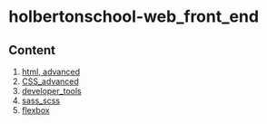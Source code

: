 

<h1>holbertonschool-web_front_end</h1>

## Content

1. <a href="https://github.com/carlalap/holbertonschool-web_front_end/tree/main/html_advanced"> html, advanced</a>
2. <a href="https://github.com/carlalap/holbertonschool-web_front_end/tree/main/CSS_advanced"> CSS_advanced</a>
3. <a href="https://github.com/carlalap/holbertonschool-web_front_end/tree/main/developer_tools"> developer_tools</a>
4. <a href="https://github.com/carlalap/holbertonschool-web_front_end/tree/main/sass_scss"> sass_scss</a>
5. <a href="https://github.com/carlalap/holbertonschool-web_front_end/tree/main/flexbox"> flexbox</a>

